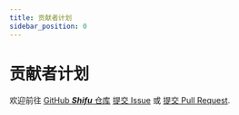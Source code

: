 ```yaml
---
title: 贡献者计划
sidebar_position: 0
---
```


# 贡献者计划

欢迎前往 [GitHub ***Shifu*** 仓库](https://github.com/Edgenesis/shifu) [提交 Issue](https://github.com/Edgenesis/shifu/issues/new/choose) 或 [提交 Pull Request](https://github.com/Edgenesis/shifu/pulls).
